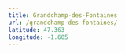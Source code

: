 ```yaml
---
title: Grandchamp-des-Fontaines
url: /grandchamp-des-fontaines/
latitude: 47.363
longitude: -1.605
---
```

